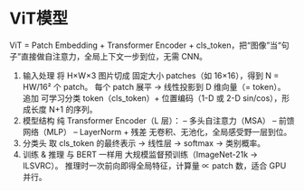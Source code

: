 # ViT模型
ViT = Patch Embedding + Transformer Encoder + cls_token，把“图像”当“句子”直接做自注意力，全局上下文一步到位，无需 CNN。

1. 输入处理
将 H×W×3 图片切成 固定大小 patches（如 16×16），得到 N = HW/16² 个 patch。
每个 patch 展平 → 线性投影到 D 维向量（= token）。
追加 可学习分类 token（cls_token）+ 位置编码（1-D 或 2-D sin/cos），形成长度 N+1 的序列。
2. 模型结构
纯 Transformer Encoder（L 层）：
– 多头自注意力（MSA）
– 前馈网络（MLP）
– LayerNorm + 残差
无卷积、无池化，全局感受野一层到位。
3. 分类头
取 cls_token 的最终表示 → 线性层 → softmax → 类别概率。
4. 训练 & 推理
与 BERT 一样用 大规模监督预训练（ImageNet-21k → ILSVRC）。
推理时一次前向即得全局特征，计算量 ∝ patch 数，适合 GPU 并行。
